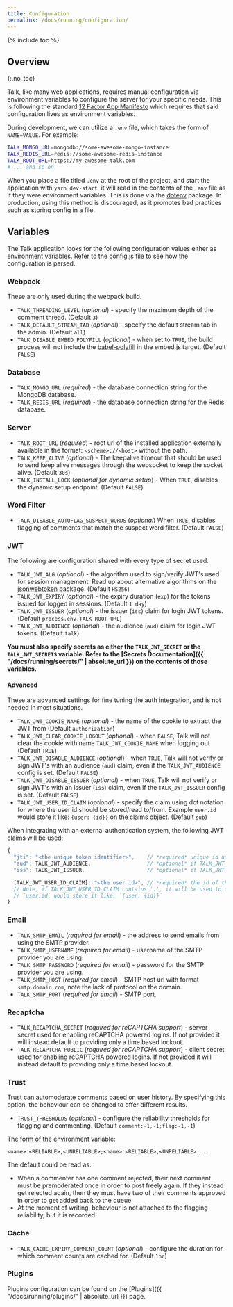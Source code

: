 ```yaml
---
title: Configuration
permalink: /docs/running/configuration/
---
```


{% include toc %}

## Overview
{:.no_toc}

Talk, like many web applications, requires manual configuration via environment
variables to configure the server for your specific needs. This is following the
standard [12 Factor App Manifesto](https://12factor.net/) which requires that
said configuration lives as environment variables.

During development, we can utilize a `.env` file, which takes the form of
`NAME=VALUE`. For example:

```bash
TALK_MONGO_URL=mongodb://some-awesome-mongo-instance
TALK_REDIS_URL=redis://some-awesome-redis-instance
TALK_ROOT_URL=https://my-awesome-talk.com
# ... and so on
```

When you place a file titled `.env` at the root of the project, and start the
application with `yarn dev-start`, it will read in the contents of the `.env`
file as if they were environment variables. This is done via the
[dotenv](https://github.com/motdotla/dotenv) package. In production, using this
method is discouraged, as it promotes bad practices such as storing config in a
file.

## Variables

The Talk application looks for the following configuration values either as
environment variables. Refer to the
[config.js](https://github.com/coralproject/talk/blob/master/config.js) file to
see how the configuration is parsed.

### Webpack

These are only used during the webpack build.

- `TALK_THREADING_LEVEL` (_optional_) - specify the maximum depth of the comment
  thread. (Default `3`)
- `TALK_DEFAULT_STREAM_TAB` (_optional_) - specify the default stream tab in the
  admin. (Default `all`)
- `TALK_DISABLE_EMBED_POLYFILL` (_optional_) - when set to `TRUE`, the build process will not include the [babel-polyfill](https://babeljs.io/docs/usage/polyfill/) in the embed.js target. (Default `FALSE`)

### Database

- `TALK_MONGO_URL` (*required*) - the database connection string for the MongoDB database.
- `TALK_REDIS_URL` (*required*) - the database connection string for the Redis database.

### Server

- `TALK_ROOT_URL` (*required*) - root url of the installed application externally
  available in the format: `<scheme>://<host>` without the path.
- `TALK_KEEP_ALIVE` (_optional_) - The keepalive timeout that should be used to
  send keep alive messages through the websocket to keep the socket alive. (Default `30s`)
- `TALK_INSTALL_LOCK` (_optional for dynamic setup_) - When `TRUE`, disables the dynamic setup endpoint. (Default `FALSE`)

### Word Filter

- `TALK_DISABLE_AUTOFLAG_SUSPECT_WORDS` (_optional_)  When `TRUE`, disables flagging of comments that match the suspect word filter. (Default `FALSE`)

### JWT

The following are configuration shared with every type of secret used.

- `TALK_JWT_ALG` (_optional_) - the algorithm used to sign/verify JWT's used for
  session management. Read up about alternative algorithms on the
  [jsonwebtoken](https://www.npmjs.com/package/jsonwebtoken#algorithms-supported) package. (Default `HS256`)
- `TALK_JWT_EXPIRY` (_optional_) - the expiry duration (`exp`) for the tokens
  issued for logged in sessions. (Default `1 day`)
- `TALK_JWT_ISSUER` (_optional_) - the issuer (`iss`) claim for login JWT
  tokens. (Default `process.env.TALK_ROOT_URL`)
- `TALK_JWT_AUDIENCE` (_optional_) - the audience (`aud`) claim for login JWT
  tokens. (Default `talk`)

**You must also specify secrets as either the `TALK_JWT_SECRET` or the `TALK_JWT_SECRETS`
variable. Refer to the [Secrets Documentation]({{ "/docs/running/secrets/" | absolute_url }})
on the contents of those variables.**

#### Advanced

These are advanced settings for fine tuning the auth integration, and
is not needed in most situations.

- `TALK_JWT_COOKIE_NAME` (_optional_) - the name of the cookie to extract the
  JWT from (Default `authorization`)
- `TALK_JWT_CLEAR_COOKIE_LOGOUT` (_optional_) - when `FALSE`, Talk will not
  clear the cookie with name `TALK_JWT_COOKIE_NAME` when logging out (Default
  `TRUE`)
- `TALK_JWT_DISABLE_AUDIENCE` (_optional_) - when `TRUE`, Talk will not verify or sign JWT's
  with an audience (`aud`) claim, even if the `TALK_JWT_AUDIENCE` config is set. (Default `FALSE`)
- `TALK_JWT_DISABLE_ISSUER` (_optional_) - when `TRUE`, Talk will not verify or sign JWT's
  with an issuer (`iss`) claim, even if the `TALK_JWT_ISSUER` config is set. (Default `FALSE`)
- `TALK_JWT_USER_ID_CLAIM` (_optional_) - specify the claim using dot notation for where the
  user id should be stored/read to/from. Example `user.id` would store it like: `{user: {id}}`
  on the claims object. (Default `sub`)

When integrating with an external authentication system, the following JWT claims
will be used:

```js
{
  "jti": "<the unique token identifier>",    // *required* unique id used for blacklisting
  "aud": TALK_JWT_AUDIENCE,                  // *optional* if TALK_JWT_DISABLE_AUDIENCE === 'TRUE', *required* otherwise
  "iss": TALK_JWT_ISSUER,                    // *optional* if TALK_JWT_DISABLE_ISSUER === 'TRUE', *required* otherwise

  [TALK_JWT_USER_ID_CLAIM]: "<the user id>", // *required* the id of the user
  // Note, if TALK_JWT_USER_ID_CLAIM contains '.', it will be used to deliniate an object, for example
  // `user.id` would store it like: `{user: {id}}`
}
```

### Email

- `TALK_SMTP_EMAIL` (*required for email*) - the address to send emails from
  using the SMTP provider.
- `TALK_SMTP_USERNAME` (*required for email*) - username of the SMTP provider
  you are using.
- `TALK_SMTP_PASSWORD` (*required for email*) - password for the SMTP provider
  you are using.
- `TALK_SMTP_HOST` (*required for email*) - SMTP host url with format
  `smtp.domain.com`, note the lack of protocol on the domain.
- `TALK_SMTP_PORT` (*required for email*) - SMTP port.


### Recaptcha

- `TALK_RECAPTCHA_SECRET` (*required for reCAPTCHA support*) - server secret used for enabling reCAPTCHA powered logins. If not provided it will instead default to providing only a time based lockout.
- `TALK_RECAPTCHA_PUBLIC` (*required for reCAPTCHA support*) - client secret used for enabling reCAPTCHA powered logins. If not provided it will instead default to providing only a time based lockout.

### Trust

Trust can automoderate comments based on user history. By specifying this
option, the beheviour can be changed to offer different results.

- `TRUST_THRESHOLDS` (_optional_) - configure the reliability thresholds for
  flagging and commenting. (Default `comment:-1,-1;flag:-1,-1`)

The form of the environment variable:

```
<name>:<RELIABLE>,<UNRELIABLE>;<name>:<RELIABLE>,<UNRELIABLE>;...
```

The default could be read as:

- When a commenter has one comment rejected, their next comment must be
  premoderated once in order to post freely again. If they instead get rejected
  again, then they must have two of their comments approved in order to get
  added back to the queue.
- At the moment of writing, beheviour is not attached to the flagging
  reliability, but it is recorded.

### Cache

- `TALK_CACHE_EXPIRY_COMMENT_COUNT` (_optional_) - configure the duration for which
  comment counts are cached for. (Default `1hr`)

### Plugins

Plugins configuration can be found on the [Plugins]({{ "/docs/running/plugins/" | absolute_url }}) page.